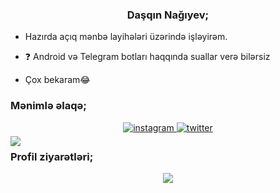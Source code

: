 ### <div align="center">Daşqın Nağıyev;</div>  
  

-  Hazırda açıq mənbə layihələri üzərində işləyirəm.  
  

- ❓ Android və Telegram botları haqqında suallar verə bilərsiz  
  

- Çox bekaram😂  
  



### Mənimlə əlaqə;  
<div align="center">
<a href="https://instagram.com/dasqinnagiyev" target="_blank">
<img src=https://img.shields.io/badge/instagram-%23000000.svg?&style=for-the-badge&logo=instagram&logoColor=white alt=instagram style="margin-bottom: 5px;" />
</a>
<a href="https://twitter.com/dasqinnagiyev" target="_blank">
<img src=https://img.shields.io/badge/twitter-%2300acee.svg?&style=for-the-badge&logo=twitter&logoColor=white alt=twitter style="margin-bottom: 5px;" />
</a>  
</div>  
  

<img src="https://github-readme-stats.vercel.app/api/top-langs/?username=dasqinnagiyev&hide_border=true&layout=compact" align="left" />  



### Profil ziyarətləri;  
<div align="center">
<img src="https://komarev.com/ghpvc/?username=dasqinnagiyev&&style=flat-square" align="center" />
</div>  
  

<br/>  








